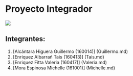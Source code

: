 # Proyecto Integrador

![](https://blog.flamingtext.com/blog/2018/04/24/flamingtext_com_1524595581_332595093.png)

## Integrantes:
1) [Alcántara Higuera Guillermo (160014)] (Guillermo.md)
2) [Enriquez Albarrań Tais (160413)] (Tais.md)
3) [Enriquez Fitta Valeria (160417)] (Valeria.md)
4) [Mora Espinosa Michelle (161001)] (Michelle.md)
